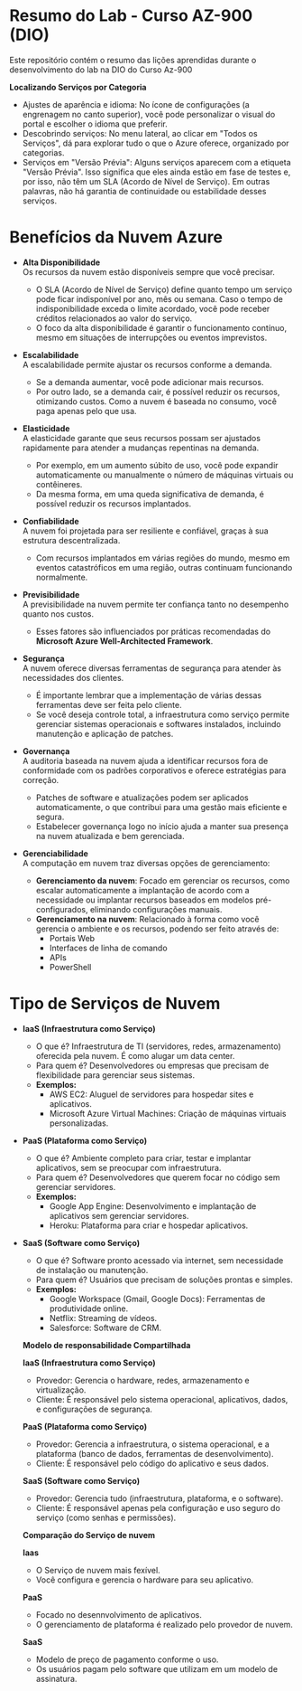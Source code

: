 # Resumo do Lab - Curso AZ-900 (DIO)
Este repositório contém o resumo das lições aprendidas durante o desenvolvimento do lab na DIO do Curso Az-900


**Localizando Serviços por Categoria**
- Ajustes de aparência e idioma: No ícone de configurações (a engrenagem no canto superior), você pode personalizar o visual do portal e escolher o idioma que preferir.  
- Descobrindo serviços: No menu lateral, ao clicar em "Todos os Serviços", dá para explorar tudo o que o Azure oferece, organizado por categorias.  
- Serviços em "Versão Prévia": Alguns serviços aparecem com a etiqueta "Versão Prévia". Isso significa que eles ainda estão em fase de testes e, por isso, não têm um SLA (Acordo de Nível de Serviço). Em outras palavras, não há garantia de continuidade ou estabilidade desses serviços.  


# Benefícios da Nuvem Azure

- **Alta Disponibilidade**  
  Os recursos da nuvem estão disponíveis sempre que você precisar.  
  - O SLA (Acordo de Nível de Serviço) define quanto tempo um serviço pode ficar indisponível por ano, mês ou semana. Caso o tempo de indisponibilidade exceda o limite acordado, você pode receber créditos relacionados ao valor do serviço.  
  - O foco da alta disponibilidade é garantir o funcionamento contínuo, mesmo em situações de interrupções ou eventos imprevistos.  

- **Escalabilidade**  
  A escalabilidade permite ajustar os recursos conforme a demanda.  
  - Se a demanda aumentar, você pode adicionar mais recursos.  
  - Por outro lado, se a demanda cair, é possível reduzir os recursos, otimizando custos. Como a nuvem é baseada no consumo, você paga apenas pelo que usa.  

- **Elasticidade**  
  A elasticidade garante que seus recursos possam ser ajustados rapidamente para atender a mudanças repentinas na demanda.  
  - Por exemplo, em um aumento súbito de uso, você pode expandir automaticamente ou manualmente o número de máquinas virtuais ou contêineres.  
  - Da mesma forma, em uma queda significativa de demanda, é possível reduzir os recursos implantados.  

- **Confiabilidade**  
  A nuvem foi projetada para ser resiliente e confiável, graças à sua estrutura descentralizada.  
  - Com recursos implantados em várias regiões do mundo, mesmo em eventos catastróficos em uma região, outras continuam funcionando normalmente.  

- **Previsibilidade**  
  A previsibilidade na nuvem permite ter confiança tanto no desempenho quanto nos custos.  
  - Esses fatores são influenciados por práticas recomendadas do **Microsoft Azure Well-Architected Framework**.  

- **Segurança**  
  A nuvem oferece diversas ferramentas de segurança para atender às necessidades dos clientes.  
  - É importante lembrar que a implementação de várias dessas ferramentas deve ser feita pelo cliente.  
  - Se você deseja controle total, a infraestrutura como serviço permite gerenciar sistemas operacionais e softwares instalados, incluindo manutenção e aplicação de patches.  

- **Governança**  
  A auditoria baseada na nuvem ajuda a identificar recursos fora de conformidade com os padrões corporativos e oferece estratégias para correção.  
  - Patches de software e atualizações podem ser aplicados automaticamente, o que contribui para uma gestão mais eficiente e segura.  
  - Estabelecer governança logo no início ajuda a manter sua presença na nuvem atualizada e bem gerenciada.  

- **Gerenciabilidade**  
  A computação em nuvem traz diversas opções de gerenciamento:  
  - **Gerenciamento da nuvem**: Focado em gerenciar os recursos, como escalar automaticamente a implantação de acordo com a necessidade ou implantar recursos baseados em modelos pré-configurados, eliminando configurações manuais.  
  - **Gerenciamento na nuvem**: Relacionado à forma como você gerencia o ambiente e os recursos, podendo ser feito através de:  
    - Portais Web  
    - Interfaces de linha de comando  
    - APIs  
    - PowerShell


# Tipo de Serviços de Nuvem

- **IaaS (Infraestrutura como Serviço)**
  - O que é? Infraestrutura de TI (servidores, redes, armazenamento) oferecida pela nuvem. É como alugar um data center.
  - Para quem é? Desenvolvedores ou empresas que precisam de flexibilidade para gerenciar seus sistemas.
  - **Exemplos:**
      - AWS EC2: Aluguel de servidores para hospedar sites e aplicativos.
      - Microsoft Azure Virtual Machines: Criação de máquinas virtuais personalizadas.
 
- **PaaS (Plataforma como Serviço)**
  - O que é? Ambiente completo para criar, testar e implantar aplicativos, sem se preocupar com infraestrutura.
  - Para quem é? Desenvolvedores que querem focar no código sem gerenciar servidores.
  - **Exemplos:**
      - Google App Engine: Desenvolvimento e implantação de aplicativos sem gerenciar servidores.
      - Heroku: Plataforma para criar e hospedar aplicativos.
        
- **SaaS (Software como Serviço)**
  - O que é? Software pronto acessado via internet, sem necessidade de instalação ou manutenção.
  - Para quem é? Usuários que precisam de soluções prontas e simples.
  - **Exemplos:**
      - Google Workspace (Gmail, Google Docs): Ferramentas de produtividade online.
      - Netflix: Streaming de vídeos.
      - Salesforce: Software de CRM.


  **Modelo de responsabilidade Compartilhada**

  **IaaS (Infraestrutura como Serviço)**
  - Provedor: Gerencia o hardware, redes, armazenamento e virtualização.
  - Cliente: É responsável pelo sistema operacional, aplicativos, dados, e configurações de segurança.

  **PaaS (Plataforma como Serviço)**
  - Provedor: Gerencia a infraestrutura, o sistema operacional, e a plataforma (banco de dados, ferramentas de desenvolvimento).
  - Cliente: É responsável pelo código do aplicativo e seus dados.

  **SaaS (Software como Serviço)**
  - Provedor: Gerencia tudo (infraestrutura, plataforma, e o software).
  - Cliente: É responsável apenas pela configuração e uso seguro do serviço (como senhas e permissões).


  **Comparação do Serviço de nuvem**

  **Iaas**
  - O Serviço de nuvem mais fexível.
  - Você configura e gerencia o hardware para seu aplicativo.

  **PaaS**
  - Focado no desennvolvimento de aplicativos.
  - O gerenciamento de plataforma é realizado pelo provedor de nuvem.

  **SaaS**
  - Modelo de preço de pagamento conforme o uso.
  - Os usuários pagam pelo software que utilizam em um modelo de assinatura.
